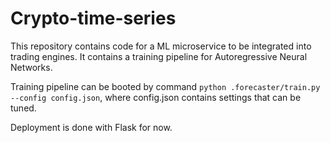 # Crypto-time-series

This repository contains code for a ML microservice to be integrated into trading engines.
It contains a training pipeline for Autoregressive Neural Networks.

Training pipeline can be booted by command `python .forecaster/train.py --config config.json`, where config.json contains settings that can be tuned.

Deployment is done with Flask for now.
